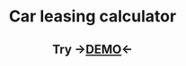 <h1 align="center">Car leasing calculator</h1>
<h2 align="center">Try -><a href="https://dmitrysaf.github.io/leasing-calculator/">DEMO</a><-</h2>